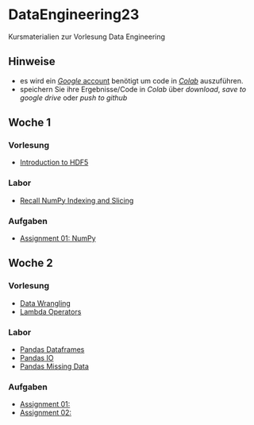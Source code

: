 
# DataEngineering23
Kursmaterialien zur Vorlesung Data Engineering

## Hinweise
* es wird ein  [*Google* account](https://accounts.google.com/signup/v2/webcreateaccount?hl=en&flowName=GlifWebSignIn&flowEntry=SignUp) benötigt um code in [*Colab*](https://colab.research.google.com) auszuführen.
* speichern Sie ihre Ergebnisse/Code in *Colab* über *download*, *save to google drive* oder *push to github* 

## Woche 1
### Vorlesung
* [Introduction to HDF5](https://colab.research.google.com/github/keuperj/DataEngineering23/blob/main/week_1/lab_02_HDF5_intro.ipynb)

### Labor
* [Recall NumPy Indexing and Slicing](https://colab.research.google.com/github/keuperj/DataEngineering23/blob/main/week_1/lab_01_NumPy.ipynb)

### Aufgaben
* [Assignment 01: NumPy](https://colab.research.google.com/github/keuperj/DataEngineering23/blob/main/week_1/assignment_01_numpy.ipynb)

## Woche 2
### Vorlesung
* [Data Wrangling](https://colab.research.google.com/github/keuperj/DataEngineering23/blob/main/week_2/Lecture_01_Data_Wrangling.ipynb)
* [Lambda Operators](https://colab.research.google.com/github/keuperj/DataEngineering23/blob/main/week_2/Lecture_02_Lambda_Operators.ipynb)

### Labor
* [Pandas Dataframes ](https://colab.research.google.com/github/keuperj/DataEngineering23/blob/main/week_2/Lab_01_pandas_DataFrame.ipynb)
* [Pandas IO](https://colab.research.google.com/github/keuperj/DataEngineering23/blob/main/week_2/Lab_02_pandas_IO.ipynb)
* [Pandas Missing Data](https://colab.research.google.com/github/keuperj/DataEngineering23/blob/main/week_2/Lab_03_pandas_MissingData.ipynb)

### Aufgaben
* [Assignment 01:](https://colab.research.google.com/github/keuperj/DataEngineering23/blob/main/week_2/Assignment_1.ipynb) 
* [Assignment 02:](https://colab.research.google.com/github/keuperj/DataEngineering23/blob/main/week_2/Assignment_2.ipynb) 
